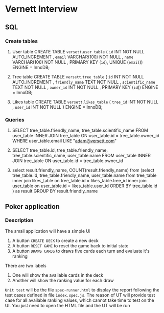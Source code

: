 # Vernett Interview

## SQL

### Create tables

1. User table
CREATE TABLE `versett`.`user_table` ( `id` INT NOT NULL AUTO_INCREMENT , `email` VARCHAR(100) NOT NULL , `name` VARCHAR(100) NOT NULL , PRIMARY KEY (`id`), UNIQUE (`email`)) ENGINE = InnoDB;

2. Tree table
CREATE TABLE `versett`.`tree_table` ( `id` INT NOT NULL AUTO_INCREMENT , `friendly_name` TEXT NOT NULL , `scientific_name` TEXT NOT NULL , `owner_id` INT NOT NULL , PRIMARY KEY (`id`)) ENGINE = InnoDB;

3. Likes table
CREATE TABLE `versett`.`likes_table` ( `tree_id` INT NOT NULL , `user_id` INT NOT NULL ) ENGINE = InnoDB;

### Queries

1. SELECT tree_table.friendly_name, tree_table.scientific_name 
    FROM user_table 
    INNER JOIN tree_table ON user_table.id = tree_table.owner_id 
    WHERE user_table.email LIKE "adam@versett.com"

2. SELECT tree_table.id, tree_table.friendly_name, tree_table.scientific_name, user_table.name 
    FROM user_table 
    INNER JOIN tree_table 
    ON user_table.id = tree_table.owner_id

3. select result.friendly_name, COUNT(result.friendly_name) from (select tree_table.id, tree_table.friendly_name, user_table.name 
        from tree_table 
        inner join likes_table on tree_table.id = likes_table.tree_id 
        inner join user_table on user_table.id = likes_table.user_id 
        ORDER BY tree_table.id
        ) as result GROUP BY result.friendly_name

## Poker application

### Description
The small application will have a simple UI

1. A button `CREATE DECK` to create a new deck
2. A button `RESET GAME` to reset the game back to initial state
3. A button `DRAWS CARDS` to draws five cards each turn and evaluate it's ranking

There are two labels

1. One will show the available cards in the deck
2. Another will show the ranking value for each draw

`Unit test` will be the file `spec-runner.html` to display the report following the test cases defined in file `index.spec.js`.
The reason of UT will provide test case for all available ranking values, which cannot take time to test on the UI. You just need to open the
HTML file and the UT will be run
